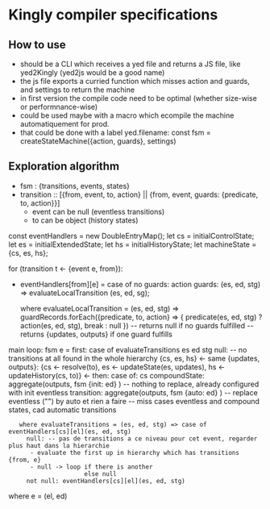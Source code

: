 # Kingly compiler specifications

## How to use
- should be a CLI which receives a yed file and returns a JS file, like yed2Kingly (yed2js would be a good name)
- the js file exports a curried function which misses action and guards, and settings to return the machine
- in  first version the compile code need to be optimal (whether size-wise or performnance-wise)
- could be used maybe with a macro which ecompile the machine automatiquement for prod.
- that could be done with a label yed.filename: const fsm = createStateMachine({action, guards}, settings)

## Exploration algorithm
- fsm : {transitions, events, states}
- transition :: [{from, event, to, action} || {from, event, guards: {predicate, to, action}}]
  - event can be null (eventless transitions)
  - to can be object (history states)
  
const eventHandlers = new DoubleEntryMap();
let cs = initialControlState;
let es = initialExtendedState;
let hs = initialHistoryState;
let machineState = {cs, es, hs};

for (transition t <- {event e, from}):
  - eventHandlers[from][e] = case of
       no guards: action
       guards: (es, ed, stg) => evaluateLocalTransition (es, ed, sg);
       
       where evaluateLocalTransition = (es, ed, stg) => guardRecords.forEach({predicate, to, action} => { 
         predicate(es, ed, stg) ? action(es, ed, stg), break : null
       }) 
       -- returns null if no guards fulfilled
       -- returns {updates, outputs} if one guard fulfills

main loop:
fsm e = first: 
          case of evaluateTransitions es ed stg
            null: -- no transitions at all found in the whole hierarchy
              {cs, es, hs} <- same
            {updates, outputs}: {cs <- resolve(to), es <- updateState(es, updates), hs <- updateHistory(cs, to)} <-
        then:
          case of:
            cs compoundState: aggregate(outputs, fsm {init: ed} ) -- nothing to replace, already configured with init
            eventless transition: aggregate(outputs, fsm {auto: ed} ) -- replace eventless ("") by auto et rien a faire
-- miss cases eventless and compound states, cad automatic transitions
          
       where evaluateTransitions = (es, ed, stg) => case of eventHandlers[cs][el](es, ed, stg)
         null: -- pas de transitions a ce niveau pour cet event, regarder plus haut dans la hierarchie
          - evaluate the first up in hierarchy which has transitions {from, e}
          - null -> loop if there is another 
                         else null
         not null: eventHandlers[cs][el](es, ed, stg)
         
    
   
   where e = (el, ed)
